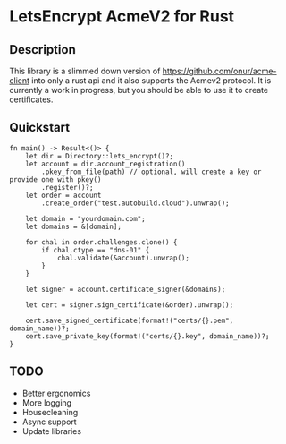 # LetsEncrypt AcmeV2 for Rust

## Description

This library is a slimmed down version of https://github.com/onur/acme-client into only a rust api and it also supports the Acmev2 protocol. It is currently a work in progress, but you should be able to use it to create certificates.

## Quickstart

```
fn main() -> Result<()> {
    let dir = Directory::lets_encrypt()?;
    let account = dir.account_registration()
        .pkey_from_file(path) // optional, will create a key or provide one with pkey()
        .register()?;
    let order = account
        .create_order("test.autobuild.cloud").unwrap();

    let domain = "yourdomain.com";
    let domains = &[domain];

    for chal in order.challenges.clone() {
        if chal.ctype == "dns-01" {
            chal.validate(&account).unwrap();
        }
    }

    let signer = account.certificate_signer(&domains);

    let cert = signer.sign_certificate(&order).unwrap();

    cert.save_signed_certificate(format!("certs/{}.pem", domain_name))?;
    cert.save_private_key(format!("certs/{}.key", domain_name))?;
}
```

## TODO

- Better ergonomics
- More logging
- Housecleaning
- Async support
- Update libraries


